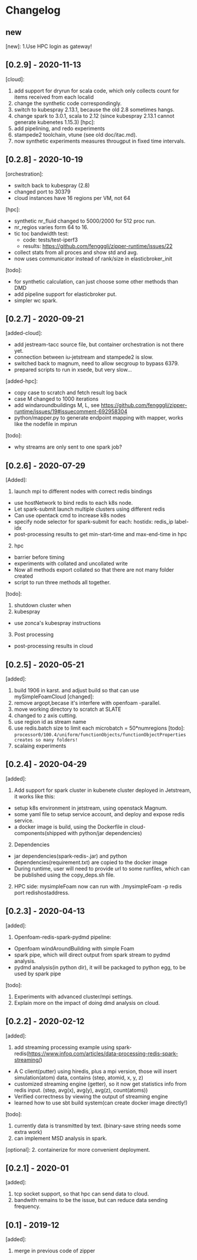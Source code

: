 # Changelog
## new
[new]:
1.Use HPC login as gateway!

## [0.2.9] - 2020-11-13
[cloud]:
1. add support for dryrun for scala code, which only collects count for items received from each localid
2. change the synthetic code correspondingly.
3. switch to kubespray 2.13.1, because the old 2.8 sometimes hangs.
4. change spark to 3.0.1, scala to 2.12 (since kubespray 2.13.1 cannot generate kubenetes 1.15.3)
[hpc]:
1. add pipelining, and redo experiments
2. stampede2 toolchain, vtune (see old doc/itac.md).
3. now synthetic experiments measures througput in fixed time intervals.

## [0.2.8] - 2020-10-19
[orchestration]:
- switch back to kubespray (2.8)
- changed port to 30379
- cloud instances have 16 regions per VM, not 64

[hpc]:
- synthetic nr_fluid changed to 5000/2000 for 512 proc run.
- nr_regios varies form 64 to 16.
- tic toc bandwidth test:
  - code:  tests/test-iperf3
  - results: https://github.com/fengggli/zipper-runtime/issues/22
- collect stats from all proces and show std and avg.
- now uses communicator instead of rank/size in elasticbroker_init

[todo]:
- for synthetic calculation, can just choose some other methods than DMD
- add pipeline support for elasticbroker put.
- simpler wc spark.

## [0.2.7] - 2020-09-21
[added-cloud]:
- add jestream-tacc source file, but container orchestration is not there yet.
- connection between iu-jetstream and stampede2 is slow.
- switched back to magnum, need to allow secgroup to bypass 6379.
- prepared scripts to run in xsede, but very slow...

[added-hpc]:
- copy case to scratch and fetch result log back
- case M changed to 1000 iterations
- add windaroundbuildings M, L, see https://github.com/fengggli/zipper-runtime/issues/19#issuecomment-692958304
- python/mapper.py to generate endpoint mapping with mapper, works like the nodefile in mpirun

[todo]:
- why streams are only sent to one spark job?

## [0.2.6] - 2020-07-29
[Added]:
1. launch mpi to different nodes with correct redis bindings
- use hostNetwork to bind redis to each k8s node.
- Let spark-submit launch multiple clusters using different redis
- Can use opentack cmd to increase k8s nodes
- specify node selector for spark-submit
	for each: hostidx:
		redis_ip
		label-idx
- post-processing results to get min-start-time and max-end-time  in hpc
2. hpc 
- barrier before timing
- experiments with collated and uncollated write
- Now all methods export collated so that there are not many folder created
- script to run three methods all together.

[todo]:
1. shutdown cluster when
2. kubespray
- use zonca's kubespray instructions 
3. Post processing
- post-processing results in cloud 

## [0.2.5] - 2020-05-21
[added]:
1. build 1906 in karst. and adjust build so that can use mySimpleFoamCloud
[changed]:
1. remove argopt,becase it's interfere with openfoam -parallel.
2. move working directory to scratch at SLATE
3. changed to z axis cutting.
4. use region id as stream name
5. use redis.batch size to limit each microbatch = 50\*numregions
[todo]:
``processor0/100.4/uniform/functionObjects/functionObjectProperties creates so many folders!``
1. scalaing experiments
## [0.2.4] - 2020-04-29
[added]:
1. Add support for spark cluster in kubenete cluster deployed in Jetstream, it works like this:
  - setup k8s environment in jetstream, using openstack Magnum.
  - some yaml file to setup service account, and deploy and expose redis service.
  - a docker image is build, using the Dockerfile in cloud-components(shipped with python/jar dependencies)
2. Dependencies
  - jar dependencies(spark-redis-.jar) and python dependencies(requirement.txt) are copied to the docker image
  - During runtime, user will need to provide url to some runfiles, which can be published using the copy_deps.sh file.

2. HPC side: mysimpleFoam now can run with ./mysimpleFoam -p redis port redishostaddress.

## [0.2.3] - 2020-04-13
[added]:
1. Openfoam-redis-spark-pydmd pipeline:
  - Openfoam windAroundBuilding with simple Foam
  - spark pipe, which will direct output from spark stream to pydmd analysis.
  - pydmd analysis(in python dir), it will be packaged to python egg, to be used by spark pipe

[todo]:
1. Experiments with advanced cluster/mpi settings.
2. Explain more on the impact of doing dmd analysis on cloud.

## [0.2.2] - 2020-02-12
[added]:
1. add streaming processing example using spark-redis(https://www.infoq.com/articles/data-processing-redis-spark-streaming/)
  - A C client(putter) using hiredis, plus a mpi version, those will insert simulation(atom) data, contains (step, atomid, x, y, z)
  - customized streaming engine (getter), so it now get statistics info from redis input. (step, avg(x), avg(y), avg(z), count(atoms))
  - Verified correctness by viewing the output of streaming engine
  - learned how to use sbt build system(can create docker image directly!)

[todo]:
1. currently data is transmitted by text. (binary-save string needs some extra work)
2. can implement MSD analysis in spark.

[optional]:
2. containerize for more convenient deployment.

## [0.2.1] - 2020-01

[added]:
1. tcp socket support, so that hpc can send data to cloud.
2. bandwith remains to be the issue, but can reduce data sending frequency.

## [0.1] - 2019-12
[added]:
1. merge in previous code of zipper
